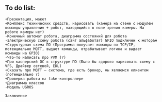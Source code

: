 ## To do list:  
    +Презентация, макет  
    +Комплекс технических средств, нарисовать (камера на стене с модулем команды управления + робот, находящийся в поле зрения камеры. На роботе камеры нет)  
    -Конечный автомат робота, диаграмма состояний для робота  
    -Электрическую схему робота (сайт альфабота?) GPIO подключен к моторам  
    +Структурная схема ПО (Программа получает команды по TCP/IP, потенциально MQTT, выдает команды, отрабатывает логика и выдает команды на GPIO)   
    -Что-то написать про PVM (?)  
    +Про касперский ОС в структуре ПО (Было бы здорово нарисовать схему с VFS, Драйвер сетевой, EDL)  
    +Сказать про MQTT – система, где есть брокер, мы являемся клиентом (потенциально ?)  
    +Проверка работы на fake-контроллере  
    +Диаграмма классов  
    -Модель UGROS  
    
    Заключение
